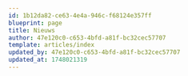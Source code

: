```yaml
---
id: 1b12da82-ce63-4e4a-946c-f68124e357ff
blueprint: page
title: Nieuws
author: 47e120c0-c653-4bfd-a81f-bc32cec57707
template: articles/index
updated_by: 47e120c0-c653-4bfd-a81f-bc32cec57707
updated_at: 1748021319
---
```


